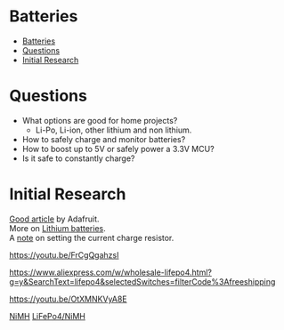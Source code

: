 # Batteries

- [Batteries](#batteries)
- [Questions](#questions)
- [Initial Research](#initial-research)

# Questions
- What options are good for home projects?
  - Li-Po, Li-ion, other lithium and non lithium.
- How to safely charge and monitor batteries?
- How to boost up to 5V or safely power a 3.3V MCU?
- Is it safe to constantly charge?
  

# Initial Research
[Good article](https://learn.adafruit.com/all-about-batteries/overview) by Adafruit.</Br>
More on [Lithium batteries](https://learn.adafruit.com/li-ion-and-lipoly-batteries).</Br>
A [note](https://learn.adafruit.com/li-ion-and-lipoly-batteries/proper-charging) on setting the current charge resistor.

https://youtu.be/FrCgQgahzsI

https://www.aliexpress.com/w/wholesale-lifepo4.html?g=y&SearchText=lifepo4&selectedSwitches=filterCode%3Afreeshipping

https://youtu.be/OtXMNKVyA8E

[NiMH](https://youtu.be/5B1sX7p5xXI)
[LiFePo4/NiMH](https://youtu.be/5yFwhWeqyq4)